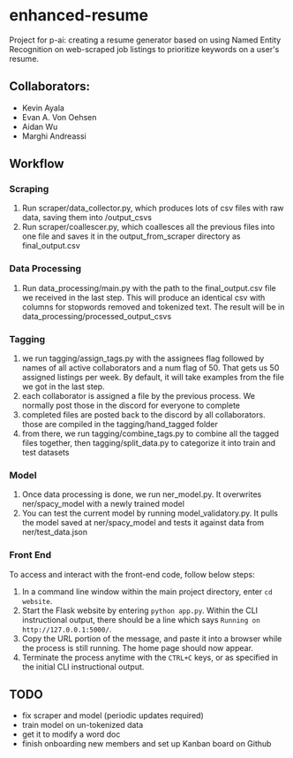 # enhanced-resume
Project for p-ai: creating a resume generator based on using Named Entity Recognition on web-scraped job listings to prioritize keywords on a user's resume.

## Collaborators:
- Kevin Ayala
- Evan A. Von Oehsen
- Aidan Wu
- Marghi Andreassi


## Workflow

### Scraping
1. Run scraper/data_collector.py, which produces lots of csv files with raw data, saving them into /output_csvs
2. Run scraper/coallescer.py, which coallesces all the previous files into one file and saves it in the output_from_scraper directory as final_output.csv

### Data Processing
1. Run data_processing/main.py with the path to the final_output.csv file we received in the last step. This will produce an identical csv with columns for stopwords removed and tokenized text. The result will be in data_processing/processed_output_csvs

### Tagging
1. we run tagging/assign_tags.py with the assignees flag followed by names of all active collaborators and a num flag of 50. That gets us 50 assigned listings per week. By default, it will take examples from the file we got in the last step.
2. each collaborator is assigned a file by the previous process. We normally post those in the discord for everyone to complete
3. completed files are posted back to the discord by all collaborators. those are compiled in the tagging/hand_tagged folder
4. from there, we run tagging/combine_tags.py to combine all the tagged files together, then tagging/split_data.py to categorize it into train and test datasets

### Model
1. Once data processing is done, we run ner_model.py. It overwrites ner/spacy_model with a newly trained model
2. You can test the current model by running model_validatory.py. It pulls the model saved at ner/spacy_model and tests it against data from ner/test_data.json

### Front End
To access and interact with the front-end code, follow below steps:
1. In a command line window within the main project directory, enter ``cd website``.
2. Start the Flask website by entering ``python app.py``. Within the CLI instructional output, there should be a line which says ```Running on http://127.0.0.1:5000/```. 
3. Copy the URL portion of the message, and paste it into a browser while the process is still running. The home page should now appear.
4. Terminate the process anytime with the ```CTRL+C``` keys, or as specified in the initial CLI instructional output.

## TODO
- fix scraper and model (periodic updates required)
- train model on un-tokenized data
- get it to modify a word doc
- finish onboarding new members and set up Kanban board on Github
